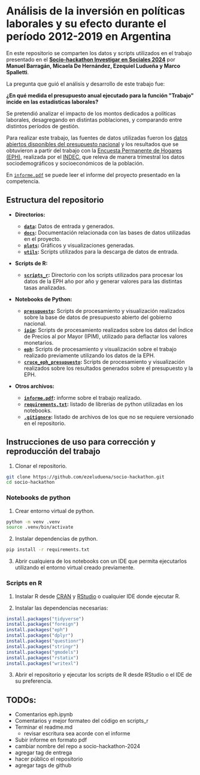 # Análisis de la inversión en políticas laborales y su efecto durante el período 2012-2019 en Argentina

En este repositorio se comparten los datos y scripts utilizados en el trabajo presentado en el **[Socio-hackathon Investigar en Sociales 2024](https://sociales.unc.edu.ar/content/todav-est-s-tiempo-de-presentarte-en-el-i-socio-hackathon-investigar-en-sociales-2024-la)** por **Manuel Barragán, Micaela De Hernández, Ezequiel Ludueña y Marco Spalletti**.

La pregunta que guió el análisis y desarrollo de este trabajo fue:

**¿En qué medida el presupuesto anual ejecutado para la función "Trabajo" incide en las estadísticas laborales?**

Se pretendió analizar el impacto de los montos dedicados a políticas laborales, desagregando en distintas poblaciones, y comparando entre distintos períodos de gestión.

Para realizar este trabajo, las fuentes de datos utilizadas fueron los [datos abiertos disponibles del presupuesto nacional](https://www.presupuestoabierto.gob.ar/sici/datos-abiertos) y los resultados que se obtuvieron a partir del trabajo con la [Encuesta Permanente de Hogares (EPH)](https://www.indec.gob.ar/indec/web/Institucional-Indec-BasesDeDatos), realizada por el [INDEC](https://www.indec.gob.ar/), que releva de manera trimestral los datos sociodemográficos y socioeconómicos de la población.

En [`informe.pdf`](https://github.com/ezeluduena/socio-hackathon/blob/main/informe.pdf) se puede leer el informe del proyecto presentado en la competencia.

## Estructura del repositorio

- **Directorios:**

  - **[`data`](https://github.com/ezeluduena/socio-hackathon/tree/main/data):** Datos de entrada y generados.
  - **[`docs`](https://github.com/ezeluduena/socio-hackathon/tree/main/docs):** Documentación relacionada con las bases de datos utilizadas en el proyecto.
  - **[`plots`](https://github.com/ezeluduena/socio-hackathon/tree/main/plots):** Gráficos y visualizaciones generadas.
  - **[`utils`](https://github.com/ezeluduena/socio-hackathon/tree/main/utils):** Scripts utilizados para la descarga de datos de entrada.  

- **Scripts de R:**
  - **[`scripts_r`](https://github.com/ezeluduena/socio-hackathon/blob/main/scripts_r):** Directorio con los scripts utilizados para procesar los datos de la EPH año por año y generar valores para las distintas tasas analizadas.

- **Notebooks de Python:**
  - **[`presupuesto`](https://github.com/ezeluduena/socio-hackathon/blob/main/presupuesto.ipynb):** Scripts de procesamiento y visualización realizados sobre la base de datos de presupuesto abierto del gobierno nacional.
  - **[`ipim`](https://github.com/ezeluduena/socio-hackathon/blob/main/ipim.ipynb):** Scripts de procesamiento realizados sobre los datos del Índice de Precios al por Mayor (IPIM), utilizado para deflactar los valores monetarios.
  - **[`eph`](https://github.com/ezeluduena/socio-hackathon/blob/main/eph.ipynb):** Scripts de procesamiento y visualización sobre el trabajo realizado previamente utilizando los datos de la EPH.
  - **[`cruce_eph_presupuesto`](https://github.com/ezeluduena/socio-hackathon/blob/main/cruce_eph_presupuesto.ipynb):** Scripts de procesamiento y visualización realizados sobre los resultados generados sobre el presupuesto y la EPH.

- **Otros archivos:**
  - **[`informe.pdf`](https://github.com/ezeluduena/socio-hackathon/blob/main/informe.pdf):** informe sobre el trabajo realizado.
  - **[`requirements.txt`](https://github.com/ezeluduena/socio-hackathon/blob/main/requirements.txt):** listado de librerías de python utilizadas en los notebooks.
  - **[`.gitignore`](/.gitignore):** listado de archivos de los que no se requiere versionado en el repositorio.

## Instrucciones de uso para corrección y reproducción del trabajo

1. Clonar el repositorio.

```bash
git clone https://github.com/ezeluduena/socio-hackathon.git
cd socio-hackathon
```

### Notebooks de python

1. Crear entorno virtual de python.

```bash
python -m venv .venv
source .venv/bin/activate
```

2. Instalar dependencias de python.

```bash
pip install -r requirements.txt
```

3. Abrir cualquiera de los notebooks con un IDE que permita ejecutarlos utilizando el entorno virtual creado previamente.

### Scripts en R

1. Instalar R desde [CRAN](https://cran.r-project.org/) y [RStudio](https://posit.co/download/rstudio-desktop/) o cualquier IDE donde ejecutar R.

2. Instalar las dependencias necesarias:

```r
install.packages("tidyverse")
install.packages("foreign")
install.packages("eph")
install.packages("dplyr")
install.packages("questionr")
install.packages("stringr")
install.packages("gmodels")
install.packages("rstatix")
install.packages("writexl")
```

3. Abrir el repositorio y ejecutar los scripts de R desde RStudio o el IDE de su preferencia.


## TODOs:
- Comentarios eph.ipynb
- Comentarios y mejor formateo del código en scripts_r
- Terminar el readme.md
  - revisar escritura sea acorde con el informe
- Subir informe en formato pdf
- cambiar nombre del repo a socio-hackathon-2024
- agregar tag de entrega
- hacer público el repositorio
- agregar tags de github